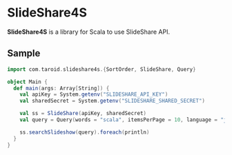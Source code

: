 # SlideShare4S

**SlideShare4S** is a library for Scala to use SlideShare API.

## Sample

```Scala
import com.taroid.slideshare4s.{SortOrder, SlideShare, Query}

object Main {
  def main(args: Array[String]) {
    val apiKey = System.getenv("SLIDESHARE_API_KEY")
    val sharedSecret = System.getenv("SLIDESHARE_SHARED_SECRET")

    val ss = SlideShare(apiKey, sharedSecret)
    val query = Query(words = "scala", itemsPerPage = 10, language = "ja", sortOrder = SortOrder.LATEST)

    ss.searchSlideshow(query).foreach(println)
  }
}
```